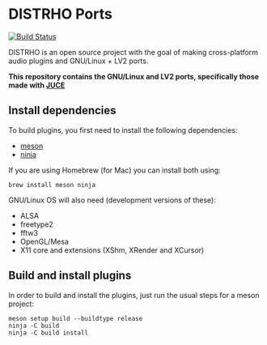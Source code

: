 # DISTRHO Ports

[![Build Status](https://travis-ci.org/DISTRHO/DISTRHO-Ports.png)](https://travis-ci.org/DISTRHO/DISTRHO-Ports)

DISTRHO is an open source project with the goal of making cross-platform audio plugins and GNU/Linux + LV2 ports.

<b>This repository contains the GNU/Linux and LV2 ports, specifically those made with [JUCE](https://travis-ci.org/DISTRHO/JUCE)</b>

## Install dependencies

To build plugins, you first need to install the following dependencies:

- [meson](https://mesonbuild.com)
- [ninja](https://ninja-build.org)

If you are using Homebrew (for Mac) you can install both using:

```
brew install meson ninja
```

GNU/Linux OS will also need (development versions of these):

- ALSA
- freetype2
- fftw3
- OpenGL/Mesa
- X11 core and extensions (XShm, XRender and XCursor)

## Build and install plugins

In order to build and install the plugins, just run the usual steps for a meson project:

```
meson setup build --buildtype release
ninja -C build
ninja -C build install
```

